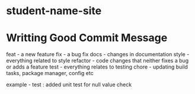 # student-name-site

# Writting Good Commit Message

feat - a new feature
fix - a bug fix
docs - changes in documentation
style - everything related to style
refactor - code changes that neither fixes a bug or adds a feature
test - everything relates to testing
chore - updating build tasks, package manager, config etc

example -
test : added unit test for null value check
